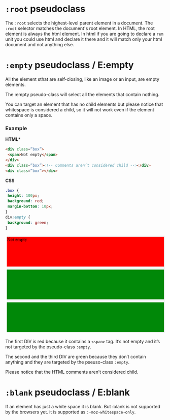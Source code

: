 # `:root` pseudoclass 

The `:root` selects the highest-level parent element in a document. The `:root` selector matches the document's root element. In HTML, the root element is always the html element.
In html if you are going to declare a `rem` unit you could use html and declare it there and it will match only your html document and not anything else. 

# `:empty` pseudoclass / E:empty

All the element sthat are self-closing, like an image or an input, are empty elements. 

The :empty pseudo-class will select all the elements that contain nothing.

You can target an element that has no child elements but please notice that whitespace is considered a child, so it will not work even if the element contains only a space.

### Example

**HTML***
```html
<div class=”box”>
 <span>Not empty</span>
</div>
<div class=”box”><!-- Comments aren’t considered child --></div>
<div class=”box”></div>
```
**CSS**
```css
.box {
 height: 100px;
 background: red;
 margin-bottom: 10px;
}
div:empty {
 background: green;
}
```
![emptyPseudoclass](./emptyPseudoclass.png)

The first DIV is red because it contains a `<span>` tag. It’s not empty and it’s not targeted by the pseudo-class `:empty`.

The second and the third DIV are green because they don’t contain anything and they are targeted by the pseuso-class `:empty`.

Please notice that the HTML comments aren’t considered child.

# `:blank` pseudoclass / E:blank 

If an element has just a white space it is blank. 
<E>   <!-- has white space -->   </E>
But :blank is not supported by the browsers yet. it is supported as `:-moz-whitespace-only`. 

